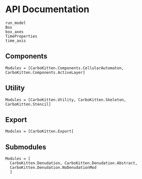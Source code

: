 # API Documentation

```@docs
run_model
Box
box_axes
TimeProperties
time_axis
```

## Components

```@autodocs
Modules = [CarboKitten.Components.CellularAutomaton, CarboKitten.Components.ActiveLayer]
```

## Utility

```@autodocs
Modules = [CarboKitten.Utility, CarboKitten.Skeleton, CarboKitten.Stencil]
```

## Export

```@autodocs
Modules = [CarboKitten.Export]
```

## Submodules

```@autodocs
Modules = [
  CarboKitten.Denudation, CarboKitten.Denudation.Abstract,
  CarboKitten.Denudation.NoDenudationMod
  ]
```
